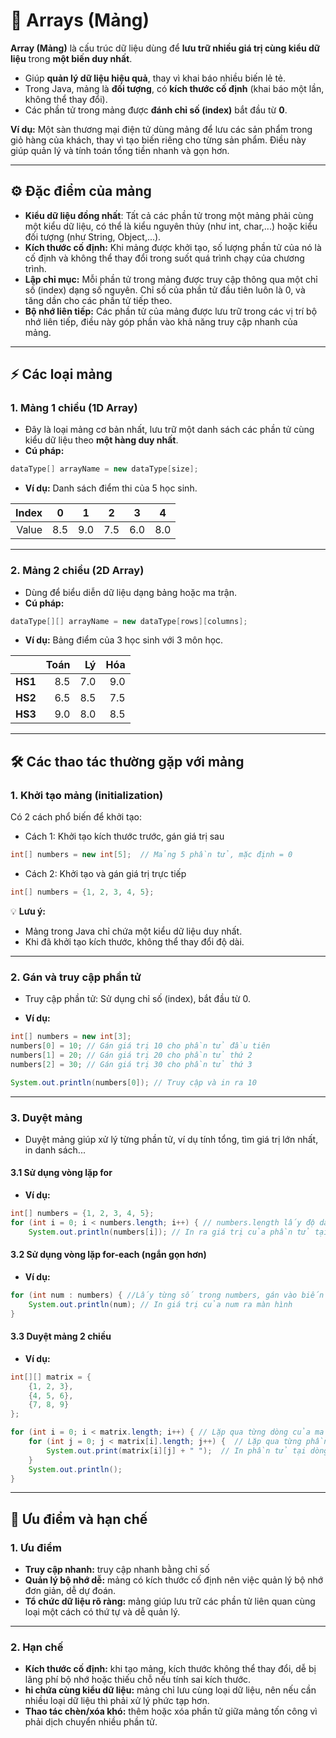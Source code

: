 
# 🔢 Arrays (Mảng)

**Array (Mảng)** là cấu trúc dữ liệu dùng để **lưu trữ nhiều giá trị cùng kiểu dữ liệu** trong **một biến duy nhất**.  
- Giúp **quản lý dữ liệu hiệu quả**, thay vì khai báo nhiều biến lẻ tẻ.  
- Trong Java, mảng là **đối tượng**, có **kích thước cố định** (khai báo một lần, không thể thay đổi).  
- Các phần tử trong mảng được **đánh chỉ số (index)** bắt đầu từ **0**.

**Ví dụ:**
Một sàn thương mại điện tử dùng mảng để lưu các sản phẩm trong giỏ hàng của khách, thay vì tạo biến riêng cho từng sản phẩm.
Điều này giúp quản lý và tính toán tổng tiền nhanh và gọn hơn.

---
## ⚙️ Đặc điểm của mảng
- **Kiểu dữ liệu đồng nhất**: Tất cả các phần tử trong một mảng phải cùng một kiểu dữ liệu, có thể là kiểu nguyên thủy (như int, char,...) hoặc kiểu đối tượng (như String, Object,...). 
- **Kích thước cố định:** Khi mảng được khởi tạo, số lượng phần tử của nó là cố định và không thể thay đổi trong suốt quá trình chạy của chương trình. 
- **Lập chỉ mục:** Mỗi phần tử trong mảng được truy cập thông qua một chỉ số (index) dạng số nguyên. Chỉ số của phần tử đầu tiên luôn là 0, và tăng dần cho các phần tử tiếp theo. 
- **Bộ nhớ liên tiếp:** Các phần tử của mảng được lưu trữ trong các vị trí bộ nhớ liên tiếp, điều này góp phần vào khả năng truy cập nhanh của mảng. 

---
## ⚡ Các loại mảng
### 1. Mảng 1 chiều (1D Array)
- Đây là loại mảng cơ bản nhất, lưu trữ một danh sách các phần tử cùng kiểu dữ liệu theo **một hàng duy nhất**. 
- **Cú pháp:**
```java
dataType[] arrayName = new dataType[size];
```
- **Ví dụ:** Danh sách điểm thi của 5 học sinh.

| Index | 0   | 1   | 2   | 3   | 4   |
|------:|-----|-----|-----|-----|-----|
| Value | 8.5 | 9.0 | 7.5 | 6.0 | 8.0 |

---
### 2. Mảng 2 chiều (2D Array)
- Dùng để biểu diễn dữ liệu dạng bảng hoặc ma trận.
- **Cú pháp:**
```java
dataType[][] arrayName = new dataType[rows][columns];
```

- **Ví dụ:** Bảng điểm của 3 học sinh với 3 môn học.

|        | Toán | Lý  | Hóa |
|--------|-----:|----:|----:|
| **HS1**| 8.5  | 7.0 | 9.0 |
| **HS2**| 6.5  | 8.5 | 7.5 |
| **HS3**| 9.0  | 8.0 | 8.5 |

---
## 🛠️ Các thao tác thường gặp với mảng
### 1. Khởi tạo mảng (initialization)
Có 2 cách phổ biến để khởi tạo:

- Cách 1: Khởi tạo kích thước trước, gán giá trị sau
```java
int[] numbers = new int[5];  // Mảng 5 phần tử, mặc định = 0
```
- Cách 2: Khởi tạo và gán giá trị trực tiếp
```java
int[] numbers = {1, 2, 3, 4, 5};
``` 

💡 **Lưu ý:**
- Mảng trong Java chỉ chứa một kiểu dữ liệu duy nhất.
- Khi đã khởi tạo kích thước, không thể thay đổi độ dài.

---
### 2. Gán và truy cập phần tử
- Truy cập phần tử: Sử dụng chỉ số (index), bắt đầu từ 0.

- **Ví dụ:**
```java
int[] numbers = new int[3];
numbers[0] = 10; // Gán giá trị 10 cho phần tử đầu tiên
numbers[1] = 20; // Gán giá trị 20 cho phần tử thứ 2
numbers[2] = 30; // Gán giá trị 30 cho phần tử thứ 3

System.out.println(numbers[0]); // Truy cập và in ra 10
```

---
### 3. Duyệt mảng
- Duyệt mảng giúp xử lý từng phần tử, ví dụ tính tổng, tìm giá trị lớn nhất, in danh sách...
#### 3.1 Sử dụng vòng lặp for
- **Ví dụ:**

```java
int[] numbers = {1, 2, 3, 4, 5}; 
for (int i = 0; i < numbers.length; i++) { // numbers.length lấy độ dài của mảng
    System.out.println(numbers[i]); // In ra giá trị của phần tử tại vị trí i
```
#### 3.2 Sử dụng vòng lặp for-each (ngắn gọn hơn)
- **Ví dụ:**

```java
for (int num : numbers) { //Lấy từng số trong numbers, gán vào biến num 
    System.out.println(num); // In giá trị của num ra màn hình
}
```
#### 3.3 Duyệt mảng 2 chiều
- **Ví dụ:**

```java
int[][] matrix = {
    {1, 2, 3},
    {4, 5, 6},
    {7, 8, 9}
};

for (int i = 0; i < matrix.length; i++) { // Lặp qua từng dòng của ma trận
    for (int j = 0; j < matrix[i].length; j++) {  // Lặp qua từng phần tử trong dòng (cột)
        System.out.print(matrix[i][j] + " ");  // In phần tử tại dòng i, cột j
    }
    System.out.println();
}
```

---
## 📌 Ưu điểm và hạn chế
### 1. Ưu điểm 
- **Truy cập nhanh:** truy cập nhanh bằng chỉ số
- **Quản lý bộ nhớ dễ:** mảng có kích thước cố định nên việc quản lý bộ nhớ đơn giản, dễ dự đoán.
- **Tổ chức dữ liệu rõ ràng:** mảng giúp lưu trữ các phần tử liên quan cùng loại một cách có thứ tự và dễ quản lý.

---
### 2. Hạn chế
- **Kích thước cố định:** khi tạo mảng, kích thước không thể thay đổi, dễ bị lãng phí bộ nhớ hoặc thiếu chỗ nếu tính sai kích thước.
- **hỉ chứa cùng kiểu dữ liệu:** mảng chỉ lưu cùng loại dữ liệu, nên nếu cần nhiều loại dữ liệu thì phải xử lý phức tạp hơn.
- **Thao tác chèn/xóa khó:** thêm hoặc xóa phần tử giữa mảng tốn công vì phải dịch chuyển nhiều phần tử.


